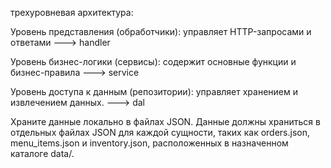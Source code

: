 трехуровневая архитектура:

Уровень представления (обработчики): управляет HTTP-запросами и ответами --->   handler

Уровень бизнес-логики (сервисы): содержит основные функции и бизнес-правила --->  service

Уровень доступа к данным (репозитории): управляет хранением и извлечением данных. ---> dal

Храните данные локально в файлах JSON. Данные должны храниться в отдельных файлах JSON для каждой сущности, таких как orders.json, menu_items.json и inventory.json, расположенных в назначенном каталоге data/.